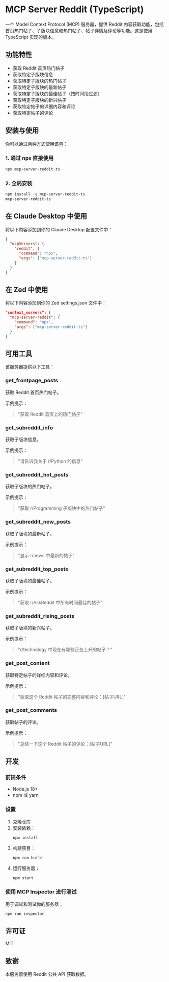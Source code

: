 # MCP Server Reddit (TypeScript)

一个 Model Context Protocol (MCP) 服务器，提供 Reddit 内容获取功能，包括首页热门帖子、子版块信息和热门帖子、帖子详情及评论等功能。这是使用 TypeScript 实现的版本。

## 功能特性

- 获取 Reddit 首页热门帖子
- 获取特定子版块信息
- 获取特定子版块的热门帖子
- 获取特定子版块的最新帖子
- 获取特定子版块的最佳帖子（按时间段过滤）
- 获取特定子版块的新兴帖子
- 获取特定帖子的详细内容和评论
- 获取特定帖子的评论

## 安装与使用

你可以通过两种方式使用该包：

### 1. 通过 npx 直接使用

```bash
npx mcp-server-reddit-ts
```

### 2. 全局安装

```bash
npm install -g mcp-server-reddit-ts
mcp-server-reddit-ts
```

## 在 Claude Desktop 中使用

将以下内容添加到你的 Claude Desktop 配置文件中：

```json
{
  "mcpServers": {
    "reddit": {
      "command": "npx",
      "args": ["mcp-server-reddit-ts"]
    }
  }
}
```

## 在 Zed 中使用

将以下内容添加到你的 Zed settings.json 文件中：

```json
"context_servers": {
  "mcp-server-reddit": {
    "command": "npx",
    "args": ["mcp-server-reddit-ts"]
  }
}
```

## 可用工具

该服务器提供以下工具：

### get_frontpage_posts

获取 Reddit 首页热门帖子。

示例提示：
> "获取 Reddit 首页上的热门帖子"

### get_subreddit_info

获取子版块信息。

示例提示：
> "请告诉我关于 r/Python 的信息"

### get_subreddit_hot_posts

获取子版块的热门帖子。

示例提示：
> "获取 r/Programming 子版块中的热门帖子"

### get_subreddit_new_posts

获取子版块的最新帖子。

示例提示：
> "显示 r/news 中最新的帖子"

### get_subreddit_top_posts

获取子版块的最佳帖子。

示例提示：
> "获取 r/AskReddit 中所有时间最佳的帖子"

### get_subreddit_rising_posts

获取子版块的新兴帖子。

示例提示：
> "r/technology 中现在有哪些正在上升的帖子？"

### get_post_content

获取特定帖子的详细内容和评论。

示例提示：
> "获取这个 Reddit 帖子的完整内容和评论：[帖子URL]"

### get_post_comments

获取帖子的评论。

示例提示：
> "总结一下这个 Reddit 帖子的评论：[帖子URL]"

## 开发

### 前提条件

- Node.js 18+
- npm 或 yarn

### 设置

1. 克隆仓库
2. 安装依赖：
   ```bash
   npm install
   ```
3. 构建项目：
   ```bash
   npm run build
   ```
4. 运行服务器：
   ```bash
   npm start
   ```

### 使用 MCP Inspector 进行测试

用于调试和测试你的服务器：

```bash
npm run inspector
```

## 许可证

MIT

## 致谢

本服务器使用 Reddit 公共 API 获取数据。
